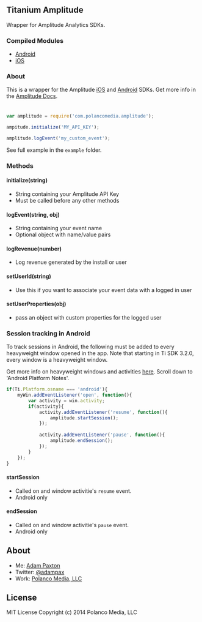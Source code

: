 ## Titanium Amplitude

Wrapper for Amplitude Analytics SDKs.

### Compiled Modules
* [Android](https://github.com/adampax/titanium-amplitude/tree/master/android/dist)
* [iOS](https://github.com/adampax/titanium-amplitude/tree/master/ios/dist)

### About

This is a wrapper for the Amplitude [iOS](https://github.com/amplitude/Amplitude-iOS) and [Android](https://github.com/amplitude/Amplitude-Android) SDKs. Get more info in the [Amplitude Docs](https://amplitude.com/docs).

###

```javascript

var amplitude = require('com.polancomedia.amplitude');

ampitude.initialize('MY_API_KEY');

amplitude.logEvent('my_custom_event');

```

See full example in the `example` folder. 

### Methods

#### initialize(string)
* String containing your Amplitude API Key
* Must be called before any other methods

#### logEvent(string, obj)
* String containing your event name
* Optional object with name/value pairs

#### logRevenue(number)
* Log revenue generated by the install or user

#### setUserId(string)
* Use this if you want to associate your event data with a logged in user

#### setUserProperties(obj)
* pass an object with custom properties for the logged user

### Session tracking in Android

To track sessions in Android, the following must be added to every heavyweight window opened in the app. Note that starting in Ti SDK 3.2.0, every window is a heavyweight window.

Get more info on heavyweight windows and activities [here](http://docs.appcelerator.com/titanium/latest/#!/api/Titanium.UI.Window). Scroll down to 'Android Platform Notes'.

```javascript
if(Ti.Platform.osname === 'android'){
	myWin.addEventListener('open', function(){
		var activity = win.activity;
		if(activity){
			activity.addEventListener('resume', function(){
				amplitude.startSession();
			});
			
			activity.addEventListener('pause', function(){
				amplitude.endSession();
			});
		}	
	});
}
```

#### startSession
* Called on and window activitie's `resume` event.
* Android only

#### endSession
* Called on and window activitie's `pause` event.
* Android only

## About
* Me: [Adam Paxton](http://adampaxton.com) 
* Twitter: [@adampax](http://twitter.com/adampax)
* Work: [Polanco Media, LLC](http://polancomedia.com)

## License
MIT License
Copyright (c) 2014 Polanco Media, LLC
